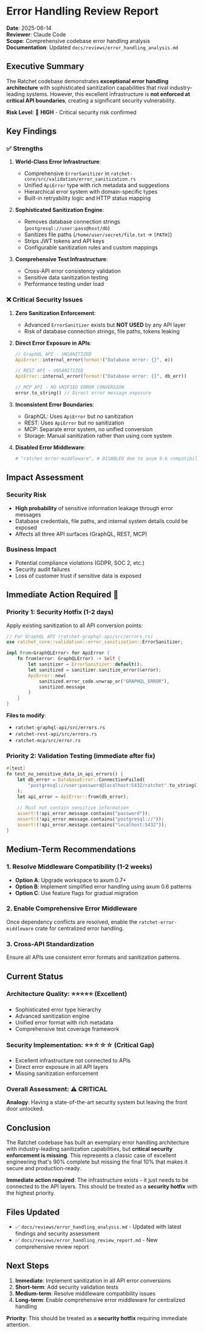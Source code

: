 # Error Handling Review Report

**Date**: 2025-06-14  
**Reviewer**: Claude Code  
**Scope**: Comprehensive codebase error handling analysis  
**Documentation**: Updated `docs/reviews/error_handling_analysis.md`

## Executive Summary

The Ratchet codebase demonstrates **exceptional error handling architecture** with sophisticated sanitization capabilities that rival industry-leading systems. However, this excellent infrastructure is **not enforced at critical API boundaries**, creating a significant security vulnerability.

**Risk Level**: 🔴 **HIGH** - Critical security risk confirmed

## Key Findings

### ✅ Strengths

1. **World-Class Error Infrastructure**:
   - Comprehensive `ErrorSanitizer` in `ratchet-core/src/validation/error_sanitization.rs`
   - Unified `ApiError` type with rich metadata and suggestions
   - Hierarchical error system with domain-specific types
   - Built-in retryability logic and HTTP status mapping

2. **Sophisticated Sanitization Engine**:
   - Removes database connection strings (`postgresql://user:pass@host/db`)
   - Sanitizes file paths (`/home/user/secret/file.txt` → `[PATH]`)
   - Strips JWT tokens and API keys
   - Configurable sanitization rules and custom mappings

3. **Comprehensive Test Infrastructure**:
   - Cross-API error consistency validation
   - Sensitive data sanitization testing
   - Performance testing under load

### ❌ Critical Security Issues

1. **Zero Sanitization Enforcement**:
   - Advanced `ErrorSanitizer` exists but **NOT USED** by any API layer
   - Risk of database connection strings, file paths, tokens leaking

2. **Direct Error Exposure in APIs**:
   ```rust
   // GraphQL API - UNSANITIZED
   ApiError::internal_error(format!("Database error: {}", e))
   
   // REST API - UNSANITIZED  
   ApiError::internal_error(format!("Database error: {}", db_err))
   
   // MCP API - NO UNIFIED ERROR CONVERSION
   error.to_string() // Direct error message exposure
   ```

3. **Inconsistent Error Boundaries**:
   - GraphQL: Uses `ApiError` but no sanitization
   - REST: Uses `ApiError` but no sanitization  
   - MCP: Separate error system, no unified conversion
   - Storage: Manual sanitization rather than using core system

4. **Disabled Error Middleware**:
   ```toml
   # "ratchet-error-middleware", # DISABLED due to axum 0.6 compatibility
   ```

## Impact Assessment

### Security Risk
- **High probability** of sensitive information leakage through error messages
- Database credentials, file paths, and internal system details could be exposed
- Affects all three API surfaces (GraphQL, REST, MCP)

### Business Impact
- Potential compliance violations (GDPR, SOC 2, etc.)
- Security audit failures
- Loss of customer trust if sensitive data is exposed

## Immediate Action Required 🚨

### Priority 1: Security Hotfix (1-2 days)

Apply existing sanitization to all API conversion points:

```rust
// For GraphQL API (ratchet-graphql-api/src/errors.rs)
use ratchet_core::validation::error_sanitization::ErrorSanitizer;

impl From<GraphQLError> for ApiError {
    fn from(error: GraphQLError) -> Self {
        let sanitizer = ErrorSanitizer::default();
        let sanitized = sanitizer.sanitize_error(&error);
        ApiError::new(
            sanitized.error_code.unwrap_or("GRAPHQL_ERROR"), 
            sanitized.message
        )
    }
}
```

**Files to modify**:
- `ratchet-graphql-api/src/errors.rs`
- `ratchet-rest-api/src/errors.rs`
- `ratchet-mcp/src/error.rs`

### Priority 2: Validation Testing (immediate after fix)

```rust
#[test]
fn test_no_sensitive_data_in_api_errors() {
    let db_error = DatabaseError::ConnectionFailed(
        "postgresql://user:password@localhost:5432/ratchet".to_string()
    );
    let api_error = ApiError::from(db_error);
    
    // Must not contain sensitive information
    assert!(!api_error.message.contains("password"));
    assert!(!api_error.message.contains("postgresql://"));
    assert!(!api_error.message.contains("localhost:5432"));
}
```

## Medium-Term Recommendations

### 1. Resolve Middleware Compatibility (1-2 weeks)
- **Option A**: Upgrade workspace to axum 0.7+
- **Option B**: Implement simplified error handling using axum 0.6 patterns  
- **Option C**: Use feature flags for gradual migration

### 2. Enable Comprehensive Error Middleware
Once dependency conflicts are resolved, enable the `ratchet-error-middleware` crate for centralized error handling.

### 3. Cross-API Standardization
Ensure all APIs use consistent error formats and sanitization patterns.

## Current Status

### Architecture Quality: ⭐⭐⭐⭐⭐ (Excellent)
- Sophisticated error type hierarchy
- Advanced sanitization engine
- Unified error format with rich metadata
- Comprehensive test coverage framework

### Security Implementation: ⭐⭐☆☆☆ (Critical Gap)
- Excellent infrastructure not connected to APIs
- Direct error exposure in all API layers
- Missing sanitization enforcement

### Overall Assessment: ⚠️ **CRITICAL**
**Analogy**: Having a state-of-the-art security system but leaving the front door unlocked.

## Conclusion

The Ratchet codebase has built an exemplary error handling architecture with industry-leading sanitization capabilities, but **critical security enforcement is missing**. This represents a classic case of excellent engineering that's 90% complete but missing the final 10% that makes it secure and production-ready.

**Immediate action required**: The infrastructure exists - it just needs to be connected to the API layers. This should be treated as a **security hotfix** with the highest priority.

## Files Updated

- ✅ `docs/reviews/error_handling_analysis.md` - Updated with latest findings and security assessment
- ✅ `docs/reviews/error_handling_review_report.md` - New comprehensive review report

## Next Steps

1. **Immediate**: Implement sanitization in all API error conversions
2. **Short-term**: Add security validation tests
3. **Medium-term**: Resolve middleware compatibility issues
4. **Long-term**: Enable comprehensive error middleware for centralized handling

**Priority**: This should be treated as a **security hotfix** requiring immediate attention.